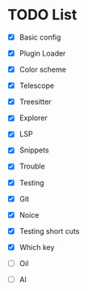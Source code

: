 # TODO List

- [x] Basic config
- [x] Plugin Loader
- [x] Color scheme
- [x] Telescope
- [x] Treesitter
- [x] Explorer
- [x] LSP
- [x] Snippets
- [x] Trouble
- [x] Testing
- [x] Git
- [x] Noice
- [x] Testing short cuts
- [x] Which key
- [ ] Oil
- [ ] AI

